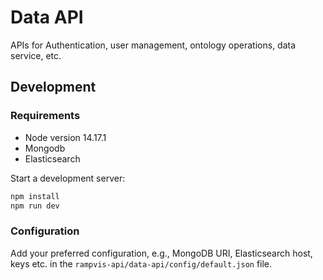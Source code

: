 # Data API

APIs for Authentication, user management, ontology operations, data service, etc.

## Development

### Requirements

- Node version 14.17.1
- Mongodb
- Elasticsearch

Start a development server:

```bash
npm install
npm run dev
```

### Configuration

Add your preferred configuration, e.g., MongoDB URI, Elasticsearch host, keys etc. in the `rampvis-api/data-api/config/default.json` file.

